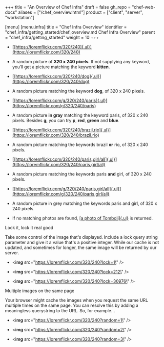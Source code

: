 +++
title = "An Overview of Chef Infra"
draft = false
gh_repo = "chef-web-docs"
aliases = ["/chef_overview.html"]
product = ["client", "server", "workstation"]

[menu]
  [menu.infra]
    title = "Chef Infra Overview"
    identifier = "chef_infra/getting_started/chef_overview.md Chef Infra Overview"
    parent = "chef_infra/getting_started"
    weight = 10
+++
-   [[https://loremflickr.com/320/240]{.ul}](https://loremflickr.com/320/240)

-   A random picture of **320 x 240 pixels**. If not supplying any
    keyword, you\'ll get a picture matching the keyword **kitten**.

-   [[https://loremflickr.com/320/240/dog]{.ul}](https://loremflickr.com/320/240/dog)

-   A random picture matching the keyword **dog**, of 320 x 240 pixels.

-   [[https://loremflickr.com/g/320/240/paris]{.ul}](https://loremflickr.com/g/320/240/paris)

-   A random picture **in gray** matching the keyword paris, of 320 x
    240 pixels. Besides **g**, you can
    try **p**, **red**, **green** and **blue**.

-   [[https://loremflickr.com/320/240/brazil,rio]{.ul}](https://loremflickr.com/320/240/brazil,rio)

-   A random picture matching the keywords brazil **or** rio, of 320 x
    240 pixels.

-   [[https://loremflickr.com/320/240/paris,girl/all]{.ul}](https://loremflickr.com/320/240/paris,girl/all)

-   A random picture matching the keywords paris **and** girl, of 320 x
    240 pixels.

-   [[https://loremflickr.com/g/320/240/paris,girl/all]{.ul}](https://loremflickr.com/g/320/240/paris,girl/all)

-   A random picture in grey matching the keywords paris and girl, of
    320 x 240 pixels.

-   If no matching photos are found, [[a photo of
    Tomboli]{.ul}](https://www.flickr.com/photos/mastababa/31544397892/) is
    returned.

Lock it, lock it real good

Take some control of the image that\'s displayed. Include a lock query
string parameter and give it a value that\'s a positive integer. While
our cache is not updated, and sometimes for longer, the same image will
be returned by our server.

-   \<**img** src=\"https://loremflickr.com/320/240?lock=1\" /\>

-   \<**img** src=\"https://loremflickr.com/320/240?lock=212\" /\>

-   \<**img** src=\"https://loremflickr.com/320/240?lock=30976\" /\>

Multiple images on the same page

Your browser might cache the images when you request the same URL
multiple times on the same page. You can resolve this by adding a
meaningless querystring to the URL. So, for example\...

-   \<**img** src=\"https://loremflickr.com/320/240?random=1\" /\>

-   \<**img** src=\"https://loremflickr.com/320/240?random=2\" /\>

-   \<**img** src=\"https://loremflickr.com/320/240?random=3\" /\>

